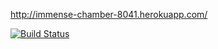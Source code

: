 http://immense-chamber-8041.herokuapp.com/

[![Build Status](https://travis-ci.org/Corvidian/wadror-public.png)](https://travis-ci.org/Corvidian/wadror-public)
